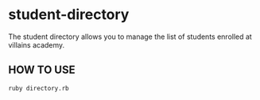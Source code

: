 # student-directory
The student directory allows you to manage the list of students enrolled at villains academy.

## HOW TO USE ##

``` shell
ruby directory.rb
```
